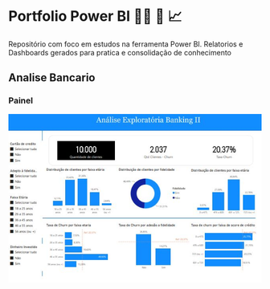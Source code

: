 <h1>Portfolio Power BI 👨‍💼 📖 📈</h1>
<p>Repositório com foco em estudos na ferramenta Power BI. Relatorios e Dashboards gerados para pratica e consolidação de conhecimento</p>

<h2>Analise Bancario</h2>
<h3>Painel</h3>
<p><img src="https://github.com/njunior93/portfolio-powerBi/blob/9d9f732e2ba6df8a3bd792a7323b77f8933c4a2b/Analise%20Banking%202/imagem.JPG"></p>
